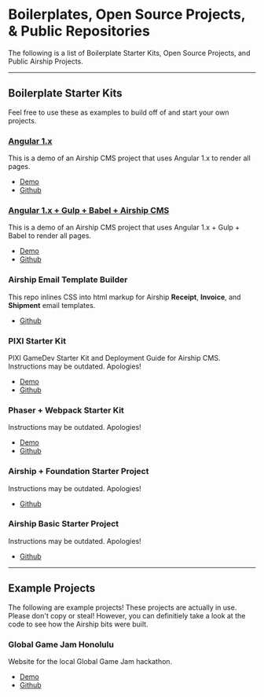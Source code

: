# Boilerplates, Open Source Projects, & Public Repositories
The following is a list of Boilerplate Starter Kits, Open Source Projects, and Public Airship Projects.

---

## Boilerplate Starter Kits
Feel free to use these as examples to build off of and start your own projects.

### [Angular 1.x](https://angular-1.airshipcms.io)
This is a demo of an Airship CMS project that uses Angular 1.x to render all pages.
- [Demo](https://angular-1.airshipcms.io)
- [Github](https://github.com/AirshipCMS/angular-1.airshipcms.io)

### [Angular 1.x + Gulp + Babel + Airship CMS](https://angular-1-gulp-babel.airshipcms.io)
This is a demo of an Airship CMS project that uses Angular 1.x + Gulp + Babel to render all pages.
- [Demo](https://http://angular-1-gulp-babel.airshipcms.io)
- [Github](https://github.com/AirshipCMS/angular-1.airshipcms.io)

### Airship Email Template Builder
This repo inlines CSS into html markup for Airship **Receipt**, **Invoice**, and **Shipment** email templates.
- [Github](https://github.com/AirshipCMS/Airship-Email-Template-Builder)

### PIXI Starter Kit
PIXI GameDev Starter Kit and Deployment Guide for Airship CMS.
Instructions may be outdated. Apologies!
- [Demo](http://jumpslide.airshipcms.io/)
- [Github](https://github.com/AirshipCMS/Airship-GGJ-PIXI-Starter-Kit)

### Phaser + Webpack Starter Kit
Instructions may be outdated. Apologies!
- [Demo](http://phaser-webpack.airshipcms.io/)
- [Github](https://github.com/AirshipCMS/Airship-GGJ-Phaser-Webpack-Starter-Kit)

### Airship + Foundation Starter Project
Instructions may be outdated. Apologies!
- [Github](https://github.com/AirshipCMS/Airship-Foundation-Starter-Project)

### Airship Basic Starter Project
Instructions may be outdated. Apologies!
- [Github](https://github.com/AirshipCMS/Airship-Basic-Starter-Project)

---

## Example Projects
The following are example projects! These projects are actually in use. Please don't copy or steal! However, you can definitiely take a look at the code to see how the Airship bits were built.

### Global Game Jam Honolulu
Website for the local Global Game Jam hackathon.
- [Demo](https://ggj.airshipcms.io)
- [Github](https://github.com/AirshipCMS/Global-Game-Jam-Honolulu)
